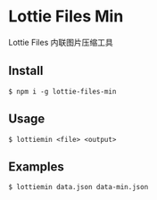 # Lottie Files Min
Lottie Files 内联图片压缩工具

## Install
``` shell
$ npm i -g lottie-files-min
```

## Usage
``` shell
$ lottiemin <file> <output>
```

## Examples
``` shell
$ lottiemin data.json data-min.json
```